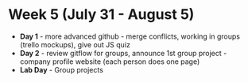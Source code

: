 # Week 5 (July 31 - August 5)

* **Day 1** - more advanced github - merge conflicts,  working in groups (trello mockups), give out JS quiz
* **Day 2** - review gitflow for groups, announce 1st group project  - company profile website (each person does one page)
* **Lab Day** - Group projects 